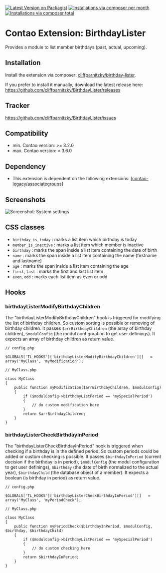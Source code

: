 [![Latest Version on Packagist](http://img.shields.io/packagist/v/cliffparnitzky/birthday-lister.svg?style=flat)](https://packagist.org/packages/cliffparnitzky/birthday-lister)
[![Installations via composer per month](http://img.shields.io/packagist/dm/cliffparnitzky/birthday-lister.svg?style=flat)](https://packagist.org/packages/cliffparnitzky/birthday-lister)
[![Installations via composer total](http://img.shields.io/packagist/dt/cliffparnitzky/birthday-lister.svg?style=flat)](https://packagist.org/packages/cliffparnitzky/birthday-lister)

Contao Extension: BirthdayLister
================================

Provides a module to list member birthdays (past, actual, upcoming).


Installation
------------

Install the extension via composer: [cliffparnitzky/birthday-lister](https://packagist.org/packages/cliffparnitzky/birthday-lister).

If you prefer to install it manually, download the latest release here: https://github.com/cliffparnitzky/BirthdayLister/releases


Tracker
-------

https://github.com/cliffparnitzky/BirthdayLister/issues


Compatibility
-------------

- min. Contao version: >= 3.2.0
- max. Contao version: <  3.6.0


Dependency
----------

- This extension is dependent on the following extensions: [[contao-legacy/associategroups]](https://legacy-packages-via.contao-community-alliance.org/packages/contao-legacy/associategroups)


Screenshots
-----------

![Screenshot: System settings](https://raw.github.com/cliffparnitzky/BirthdayLister/master/screenshot.jpg)


CSS classes
-----------

- `birthday_is_today` : marks a list item which birthday is today
- `member_is_inactive` : marks a list item which member is inactive
- `birthday` : marks the span inside a list item containing the date of birth
- `name` : marks the span inside a list item containing the name (firstname and lastname)
- `age` : marks the span inside a list item containing the age
- `first`, `last` : marks the first and last list item
- `even`, `odd` : marks each list item as even or odd


Hooks
-----

### birthdayListerModifyBirthdayChildren

The "birthdayListerModifyBirthdayChildren" hook is triggered for modifying the list of birthday children. So custom sorting is possible or removing of birthday children.
It passes `$arrBirthdayChildren` (the array of birthday children), `$modulConfig` (the modul configuration to get user definings).
It expects an array of birthday children as return value.

```
// config.php

$GLOBALS['TL_HOOKS']['birthdayListerModifyBirthdayChildren'][]   = array('MyClass', 'myModification');

// MyClass.php

class MyClass
{
	public function myModification($arrBirthdayChildren, $modulConfig)
	{
		if ($modulConfig->birthdayListPeriod == 'mySpecialPeriod')
		{
			// do custom modification here
		}
		return $arrBirthdayChildren;
	}
}
```

### birthdayListerCheckBirthdayInPeriod

The "birthdayListerCheckBirthdayInPeriod" hook is triggered when checking if a birthday is in the defined period. So custom periods could be added or custom checking is possible.
It passes `$birthdayInPeriod` (current decision if the birthday is in period), `$modulConfig` (the modul configuration to get user definings), `$birthday` (the date of birth normalized to the actual year),
`$birthdayChild` (the database object of a member). It expects a boolean (is birthday in period) as return value.

```
// config.php

$GLOBALS['TL_HOOKS']['birthdayListerCheckBirthdayInPeriod'][]   = array('MyClass', 'myPeriodCheck');

// MyClass.php

class MyClass
{
	public function myPeriodCheck($birthdayInPeriod, $modulConfig, $birthday, $birthdayChild)
	{
		if ($modulConfig->birthdayListPeriod == 'mySpecialPeriod')
		{
			// do custom checking here
		}
		return $birthdayInPeriod;
	}
}
```
